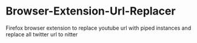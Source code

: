 # Browser-Extension-Url-Replacer
Firefox browser extension to replace youtube url with piped instances and replace all twitter url to nitter
